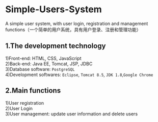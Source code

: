 # Simple-Users-System
A simple user system, with user login, registration and management functions（一个简单的用户系统，具有用户登录、注册和管理功能）

## 1.The development technology
1)Front-end: HTML, CSS, JavaScript<br>
2)Back-end: Java EE, Tomcat, JSP, JDBC<br>
3)Database software: `PostgreSQL`<br>
4)Development softwares: `Eclipse`, `Tomcat 8.5`, `JDK 1.8`,`Google Chrome`<br>

## 2.Main functions
1)User registration<br>
2)User Login<br>
3)User management: update user information and delete users<br>
